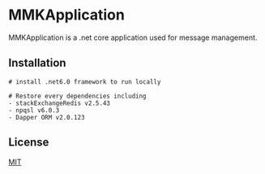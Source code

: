 # MMKApplication

MMKApplication is a .net core application used for message management.

## Installation
```
# install .net6.0 framework to run locally

# Restore every dependencies including 
- stackExchangeRedis v2.5.43
- npqsl v6.0.3
- Dapper ORM v2.0.123
```
## License
[MIT](https://choosealicense.com/licenses/mit/)
